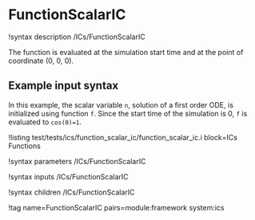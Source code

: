 # FunctionScalarIC

!syntax description /ICs/FunctionScalarIC

The function is evaluated at the simulation start time and at the point of coordinate (0, 0, 0).

## Example input syntax

In this example, the scalar variable `n`, solution of a first order ODE, is initialized using function `f`. Since the start time of the simulation is 0, `f` is evaluated to `cos(0)=1`.

!listing test/tests/ics/function_scalar_ic/function_scalar_ic.i block=ICs Functions

!syntax parameters /ICs/FunctionScalarIC

!syntax inputs /ICs/FunctionScalarIC

!syntax children /ICs/FunctionScalarIC

!tag name=FunctionScalarIC pairs=module:framework system:ics

